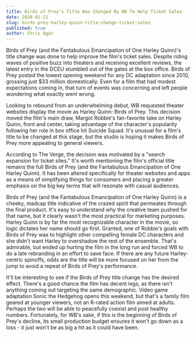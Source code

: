```yaml
---
title: Birds of Prey’s Title Was Changed By WB To Help Ticket Sales
date: 2020-02-21
slug: birds-prey-harley-quinn-title-change-ticket-sales
published: true
author: Chris Agar
---
```


Birds of Prey (and the Fantabulous Emancipation of One Harley Quinn)'s title change was done to help improve the film's ticket sales. Despite riding waves of positive buzz into theaters and receiving excellent reviews, the latest entry in the DCEU stumbled out of the gates at the box office. Birds of Prey posted the lowest opening weekend for any DC adaptation since 2010, grossing just \$33 million domestically. Even for a film that had modest expectations coming in, that turn of events was concerning and left people wondering what exactly went wrong.

Looking to rebound from an underwhelming debut, WB requested theater websites display the movie as Harley Quinn: Birds of Prey. This decision moved the film's main draw, Margot Robbie's fan-favorite take on Harley Quinn, front and center, taking advantage of the character's popularity following her role in box office hit Suicide Squad. It's unusual for a film's title to be changed at this stage, but the studio is hoping it makes Birds of Prey more appealing to general viewers.

According to The Verge, the decision was motivated by a "search expansion for ticket sites." It's worth mentioning the film's official title remains the full Birds of Prey (and the Fantabulous Emancipation of One Harley Quinn). It has been altered specifically for theater websites and apps as a means of simplifying things for consumers and placing a greater emphasis on the big key terms that will resonate with casual audiences.

Birds of Prey (and the Fantabulous Emancipation of One Harley Quinn) is a cheeky, madcap title indicative of the crazed spirit that permeates through the final product. It's easy to understand why the creative team pushed for that name, but it clearly wasn't the most practical for marketing purposes. Harley Quinn is by far the most recognizable character in the movie, so logic dictates her name should go first. Granted, one of Robbie's goals with Birds of Prey was to highlight other compelling female DC characters and she didn't want Harley to overshadow the rest of the ensemble. That's admirable, but ended up hurting the film in the long run and forced WB to do a late rebranding in an effort to save face. If there are any future Harley-centric spinoffs, odds are the title will be more focused on her from the jump to avoid a repeat of Birds of Prey's performance.

It'll be interesting to see if the Birds of Prey title change has the desired effect. There's a good chance the film has decent legs, as there isn't anything coming out targeting the same demographic. Video game adaptation Sonic the Hedgehog opens this weekend, but that's a family film geared at younger viewers, not an R-rated action film aimed at adults. Perhaps the two will be able to peacefully coexist and post healthy numbers. Fortunately, for WB's sake, if this is the beginning of Birds of Prey's decline, its small production budget ensures it won't go down as a loss - it just won't be as big a hit as it could have been.
